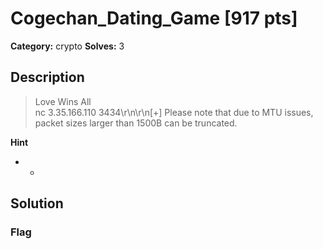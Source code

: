 # Cogechan_Dating_Game [917 pts]

**Category:** crypto
**Solves:** 3

## Description
>Love Wins All<br>nc 3.35.166.110 3434\r\n\r\n[+] Please note that due to MTU issues, packet sizes larger than 1500B can be truncated.

**Hint**
* -

## Solution

### Flag

